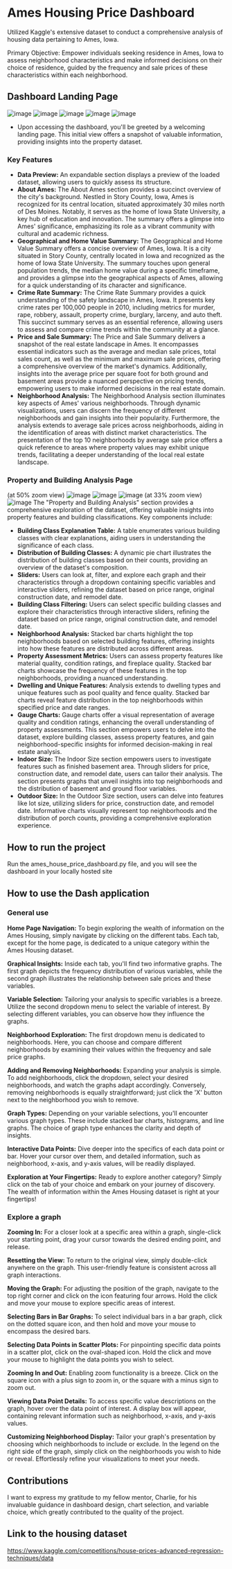 # Ames Housing Price Dashboard

Utilized Kaggle's extensive dataset to conduct a comprehensive analysis of housing data pertaining to Ames, Iowa.

Primary Objective: Empower individuals seeking residence in Ames, Iowa to assess neighborhood characteristics and make informed decisions on their choice of residence, guided by the frequency and sale prices of these characteristics within each neighborhood.

## Dashboard Landing Page
![image](https://github.com/SteveDog16/Ames-Housing/assets/96502117/0ea5fcb3-2f04-4fd8-822c-479b57ea1348)
![image](https://github.com/SteveDog16/Ames-Housing/assets/96502117/291ec525-c1dd-4343-8431-033e1b74876b)
![image](https://github.com/SteveDog16/Ames-Housing/assets/96502117/e5211f6d-8d39-46c4-9201-3faf6c73a6e3)
![image](https://github.com/SteveDog16/Ames-Housing/assets/96502117/b2629f0e-96b7-4234-a456-5a7ce2838db3)
![image](https://github.com/SteveDog16/Ames-Housing/assets/96502117/62858b3c-5c99-4cf7-88d8-240641713556)


- Upon accessing the dashboard, you'll be greeted by a welcoming landing page. This initial view offers a snapshot of valuable information, providing insights into the property dataset.

### Key Features

- **Data Preview:** An expandable section displays a preview of the loaded dataset, allowing users to quickly assess its structure.
- **About Ames:** The About Ames section provides a succinct overview of the city's background. Nestled in Story County, Iowa, Ames is recognized for its central location, situated approximately 30 miles north of Des Moines. Notably, it serves as the home of Iowa State University, a key hub of education and innovation. The summary offers a glimpse into Ames' significance, emphasizing its role as a vibrant community with cultural and academic richness.
- **Geographical and Home Value Summary:** The Geographical and Home Value Summary offers a concise overview of Ames, Iowa. It is a city situated in Story County, centrally located in Iowa and recognized as the home of Iowa State University. The summary touches upon general population trends, the median home value during a specific timeframe, and provides a glimpse into the geographical aspects of Ames, allowing for a quick understanding of its character and significance.
- **Crime Rate Summary:** The Crime Rate Summary provides a quick understanding of the safety landscape in Ames, Iowa. It presents key crime rates per 100,000 people in 2010, including metrics for murder, rape, robbery, assault, property crime, burglary, larceny, and auto theft. This succinct summary serves as an essential reference, allowing users to assess and compare crime trends within the community at a glance.
- **Price and Sale Summary:** The Price and Sale Summary delivers a snapshot of the real estate landscape in Ames. It encompasses essential indicators such as the average and median sale prices, total sales count, as well as the minimum and maximum sale prices, offering a comprehensive overview of the market's dynamics. Additionally, insights into the average price per square foot for both ground and basement areas provide a nuanced perspective on pricing trends, empowering users to make informed decisions in the real estate domain.
- **Neighborhood Analysis:** The Neighborhood Analysis section illuminates key aspects of Ames' various neighborhoods. Through dynamic visualizations, users can discern the frequency of different neighborhoods and gain insights into their popularity. Furthermore, the analysis extends to average sale prices across neighborhoods, aiding in the identification of areas with distinct market characteristics. The presentation of the top 10 neighborhoods by average sale price offers a quick reference to areas where property values may exhibit unique trends, facilitating a deeper understanding of the local real estate landscape.

### Property and Building Analysis Page

(at 50% zoom view)
![image](https://github.com/SteveDog16/Ames-Housing/assets/96502117/7206fac5-5c9f-4006-9a0d-4a829e24881f)
![image](https://github.com/SteveDog16/Ames-Housing/assets/96502117/9b12b2ff-aa1f-48cd-a371-2c0d68e6189b)
![image](https://github.com/SteveDog16/Ames-Housing/assets/96502117/df424f08-9989-4025-9684-97112f86ce12)
(at 33% zoom view)
![image](https://github.com/SteveDog16/Ames-Housing/assets/96502117/57eb5455-58f6-4f40-9dcc-1ce4a838ad27)
The "Property and Building Analysis" section provides a comprehensive exploration of the dataset, offering valuable insights into property features and building classifications. Key components include:
- **Building Class Explanation Table:** A table enumerates various building classes with clear explanations, aiding users in understanding the significance of each class.
- **Distribution of Building Classes:** A dynamic pie chart illustrates the distribution of building classes based on their counts, providing an overview of the dataset's composition.
- **Sliders:** Users can look at, filter, and explore each graph and their characteristics through a dropdown containing specific variables and interactive sliders, refining the dataset based on price range, original construction date, and remodel date.
- **Building Class Filtering:** Users can select specific building classes and explore their characteristics through interactive sliders, refining the dataset based on price range, original construction date, and remodel date.
- **Neighborhood Analysis:** Stacked bar charts highlight the top neighborhoods based on selected building features, offering insights into how these features are distributed across different areas.
- **Property Assessment Metrics:** Users can assess property features like material quality, condition ratings, and fireplace quality. Stacked bar charts showcase the frequency of these features in the top neighborhoods, providing a nuanced understanding.
- **Dwelling and Unique Features:** Analysis extends to dwelling types and unique features such as pool quality and fence quality. Stacked bar charts reveal feature distribution in the top neighborhoods within specified price and date ranges.
- **Gauge Charts:** Gauge charts offer a visual representation of average quality and condition ratings, enhancing the overall understanding of property assessments.
This section empowers users to delve into the dataset, explore building classes, assess property features, and gain neighborhood-specific insights for informed decision-making in real estate analysis.
- **Indoor Size:** The Indoor Size section empowers users to investigate features such as finished basement area. Through sliders for price, construction date, and remodel date, users can tailor their analysis. The section presents graphs that unveil insights into top neighborhoods and the distribution of basement and ground floor variables.
- **Outdoor Size:** In the Outdoor Size section, users can delve into features like lot size, utilizing sliders for price, construction date, and remodel date. Informative charts visually represent top neighborhoods and the distribution of porch counts, providing a comprehensive exploration experience.

## How to run the project

Run the ames_house_price_dashboard.py file, and you will see the dashboard in your locally hosted site

## How to use the Dash application

### General use

**Home Page Navigation:**
To begin exploring the wealth of information on the Ames Housing, simply navigate by clicking on the different tabs. Each tab, except for the home page, is dedicated to a unique category within the Ames Housing dataset.

**Graphical Insights:**
Inside each tab, you'll find two informative graphs. The first graph depicts the frequency distribution of various variables, while the second graph illustrates the relationship between sale prices and these variables.

**Variable Selection:**
Tailoring your analysis to specific variables is a breeze. Utilize the second dropdown menu to select the variable of interest. By selecting different variables, you can observe how they influence the graphs.

**Neighborhood Exploration:**
The first dropdown menu is dedicated to neighborhoods. Here, you can choose and compare different neighborhoods by examining their values within the frequency and sale price graphs.

**Adding and Removing Neighborhoods:**
Expanding your analysis is simple. To add neighborhoods, click the dropdown, select your desired neighborhoods, and watch the graphs adapt accordingly. Conversely, removing neighborhoods is equally straightforward; just click the 'X' button next to the neighborhood you wish to remove.

**Graph Types:**
Depending on your variable selections, you'll encounter various graph types. These include stacked bar charts, histograms, and line graphs. The choice of graph type enhances the clarity and depth of insights.

**Interactive Data Points:**
Dive deeper into the specifics of each data point or bar. Hover your cursor over them, and detailed information, such as neighborhood, x-axis, and y-axis values, will be readily displayed.

**Exploration at Your Fingertips:**
Ready to explore another category? Simply click on the tab of your choice and embark on your journey of discovery. The wealth of information within the Ames Housing dataset is right at your fingertips!

### Explore a graph

**Zooming In:**
For a closer look at a specific area within a graph, single-click your starting point, drag your cursor towards the desired ending point, and release.

**Resetting the View:**
To return to the original view, simply double-click anywhere on the graph. This user-friendly feature is consistent across all graph interactions.

**Moving the Graph:**
For adjusting the position of the graph, navigate to the top right corner and click on the icon featuring four arrows. Hold the click and move your mouse to explore specific areas of interest.

**Selecting Bars in Bar Graphs:**
To select individual bars in a bar graph, click on the dotted square icon, and then hold and move your mouse to encompass the desired bars.

**Selecting Data Points in Scatter Plots:**
For pinpointing specific data points in a scatter plot, click on the oval-shaped icon. Hold the click and move your mouse to highlight the data points you wish to select.

**Zooming In and Out:**
Enabling zoom functionality is a breeze. Click on the square icon with a plus sign to zoom in, or the square with a minus sign to zoom out.

**Viewing Data Point Details:**
To access specific value descriptions on the graph, hover over the data point of interest. A display box will appear, containing relevant information such as neighborhood, x-axis, and y-axis values.

**Customizing Neighborhood Display:**
Tailor your graph's presentation by choosing which neighborhoods to include or exclude. In the legend on the right side of the graph, simply click on the neighborhoods you wish to hide or reveal. Effortlessly refine your visualizations to meet your needs.

## Contributions
I want to express my gratitude to my fellow mentor, Charlie, for his invaluable guidance in dashboard design, chart selection, and variable choice, which greatly contributed to the quality of the project.

## Link to the housing dataset

https://www.kaggle.com/competitions/house-prices-advanced-regression-techniques/data
